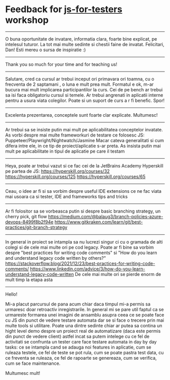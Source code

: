 # Feedback for [js-for-testers](https://github.com/danrusu/js-for-testers) workshop

***
O buna oportunitate de invatare, informatia clara, foarte bine explicat, pe intelesul tuturor. La tot mai multe sedinte si chestii faine de invatat. Felicitari, Dan! Esti mereu o sursa de inspiratie :)
***
Thank you so much for your time and for teaching us! 
***
Salutare, cred ca cursul ar trebui inceput ori primavara ori toamna, cu o frecventa de 2 saptamani , o luna e mult prea mult. Formatul e ok, m-ar bucura mai mult implicarea participantilor la curs.
Cei de pe bench ar trebui sa isi faca obligatoriu cursul si temele. Ar trebui angrenati in aplicatii interne pentru a usura viata colegilor. Poate si un suport de curs a r fi benefic. Spor!
***
Excelenta prezentarea, conceptele sunt foarte clar explicate. Multumesc!
***
Ar trebui sa se insiste putin mai mult pe aplicabilitatea conceptelor invatate.
As vorbi despre mai multe frameworkuri de testare ce folosesc JS: Puppeteer/Playwright/Nightwatch/Jasmine
Macar cateva generalitati si cum difera intre ele, in ce tip de proiect/aplicatie s-ar preta. As insista putin mai mult pe aplicabilitate in tipul de aplicatie pe care il testam
***
Heya, poate ar trebui vazut si ce fac cei de la JetBrains Academy Hyperskill pe partea de JS: https://hyperskill.org/courses/32
https://hyperskill.org/courses/125
https://hyperskill.org/courses/65
***
Ceau, o idee ar fi si sa vorbim despre useful IDE extensions ce ne fac viata mai usoara ca si tester, IDE and frameworks tips and tricks
***
Ar fi folositor sa se vorbeasca putin si despre  basic branching  strategy, un cherry pick, git flow
https://medium.com/@balaug3/branch-policies-azure-devops-8499f8b2f94e
https://www.gitkraken.com/learn/git/best-practices/git-branch-strategy
***
In general in proiect se intampla sa nu lucrezi singur ci cu o gramada de alti colegi si de cele mai multe ori pe cod legacy. Poate ar fi bine sa vorbim despre "best practices for writing code comments" si "How do you learn and understand legacy code written by others?"
https://stackoverflow.blog/2021/12/23/best-practices-for-writing-code-comments/
https://www.linkedin.com/advice/3/how-do-you-learn-understand-legacy-code-written 
De cele mai multe ori se pierde enorm de mult timp  la etapa asta

***
Hello!

Mi-a placut parcursul de pana acum chiar daca timpul mi-a permis sa urmaresc doar retroactiv inregistrarile.
In general mi se pare util faptul ca se urmareste formarea unei imagini de ansamblu asupra ceea ce se poate face cu JS din punct de vedere testare automata dar se si face o trecere prin mai multe tools si utilitare. 
Poate una dintre sedinte chiar ar putea sa contina un hight level demo despre un proiect real de automatizare (daca este permis din punct de vedere client) astfel incat sa putem intelege cu ce fel de activitati se confrunta un tester care face testare automata in day by day tasks: ce se intampla cand se adauga noi features in aplicatie, cum se ruleaza testele, ce fel de teste se pot rula, cum se poate pastra test data, cu ce freventa se ruleaza, ce fel de rapoarte se genereaza, cum se verifica, cum se face maintenance. 

Multumesc mult!
